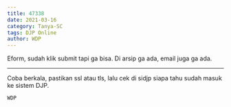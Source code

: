 ```yaml
---
title: 47338
date: 2021-03-16
category: Tanya-SC
tags: DJP Online
author: WDP
---
```


Eform, sudah klik submit tapi ga bisa. Di arsip ga ada, email juga ga ada.

---

Coba berkala, pastikan ssl atau tls, lalu cek di sidjp siapa tahu sudah masuk ke sistem DJP.

`WDP`
